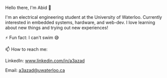 Hello there, I'm Abid 👋

I'm an electrical engineering student at the University of Waterloo. Currently interested in embedded systems, hardware, and web-dev. I love learning about new things and trying out new experiences! 

⚡ Fun fact: I can't swim 😅

📫 How to reach me: 

LinkedIn: www.linkedin.com/in/a3azad

Email: a3azad@uwaterloo.ca

<!--
**abid3a/abid3a** is a ✨ _special_ ✨ repository because its `README.md` (this file) appears on your GitHub profile.

Here are some ideas to get you started:

- 🔭 I’m currently working on ...
- 🌱 I’m currently learning ...
- 👯 I’m looking to collaborate on ...
- 🤔 I’m looking for help with ...
- 💬 Ask me about ...
- 📫 How to reach me: ...
- 😄 Pronouns: ...
- ⚡ Fun fact: ...
-->


